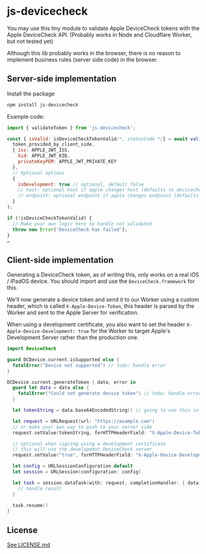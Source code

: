 # js-devicecheck

You may use this tiny module to validate Apple DeviceCheck tokens with the Apple DeviceCheck API. (Probably works in Node and Cloudflare Worker, but not tested yet)

Although this lib probably works in the browser, there is no reason to implement business rules (server side code) in the browser.

## Server-side implementation

Install the package
```sh
npm install js-devicecheck
```
Example code:
```javascript
import { validateToken } from 'js-devicecheck';

const { isValid: isDeviceCheckTokenValid/*, statusCode */} = await validateToken(
  token_provided_by_client_side,
  { iss: APPLE_JWT_ISS,
    kid: APPLE_JWT_KID,
    privateKeyPEM: APPLE_JWT_PRIVATE_KEY
  },
  // Optional options
  {
    isDevelopment: true // optional, default false
    // host: optional host if apple changes host (defaults to devicecheck.apple.com)
    // endpoint: optional endpoint if apple changes endpoint (defaults to /v1/validate_device_token)
  }
);

if (!isDeviceCheckTokenValid) {
  // Make your own logic here to handle not validated
  throw new Error('DeviceCheck has failed');
}
…
```

## Client-side implementation

Generating a DeviceCheck token, as of writing this, only works on a real iOS / iPadOS device. You should import and use the `DeviceCheck.framework` for this.

We'll now generate a device token and send it to our Worker using a custom header, which is called `X-Apple-Device-Token`, this header is parsed by the Worker and sent to the Apple Server for verification.

When using a development certificate, you also want to set the header `X-Apple-Device-Development: true` for the Worker to target Apple's Development Server rather than the production one.

```swift
import DeviceCheck

guard DCDevice.current.isSupported else {
  fatalError("Device not supported") // todo: handle error
}

DCDevice.current.generateToken { data, error in
  guard let data = data else {
    fatalError("Could not generate device token") // todo: handle error
  }

  let tokenString = data.base64EncodedString() // going to use this in our header

  let request = URLRequest(url: "https://example.com")
  // or make your own way to push to your server side
  request.setValue(tokenString, forHTTPHeaderField: "X-Apple-Device-Token")

  // optional when signing using a development certificate
  // this will use the development DeviceCheck server
  request.setValue("true", forHTTPHeaderField: "X-Apple-Device-Development")

  let config = URLSessionConfiguration.default
  let session = URLSession(configuration: config)

  let task = session.dataTask(with: request, completionHandler: { data, response, error in
    // handle result
  }

  task.resume()
}
```

## License

[See LICENSE.md](LICENSE.md)
